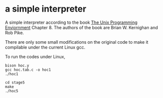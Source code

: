 a simple interpreter
====================
A simple interpreter according to the book [The Unix Programming Enviornment](https://www.amazon.com/Unix-Programming-Environment-Prentice-Hall-Software-dp-0139376992/dp/0139376992/ref=mt_hardcover?_encoding=UTF8) Chapter 8. The authors of the book are Brian W. Kernighan and Rob Pike.

There are only some small modifications on the original code to make it compilable under the current Linux gcc.

To run the codes under Linux,
```
bison hoc.y
gcc hoc.tab.c -o hoc1
./hoc1

cd stage5
make
./hoc5
```

